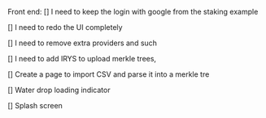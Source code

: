 Front end:
[] I need to keep the login with google from the staking example

[] I need to redo the UI completely

[] I need to remove extra providers and such

[] I need to add IRYS to upload merkle trees,

[] Create a page to import CSV and parse it into a merkle tre

[] Water drop loading indicator

[] Splash screen